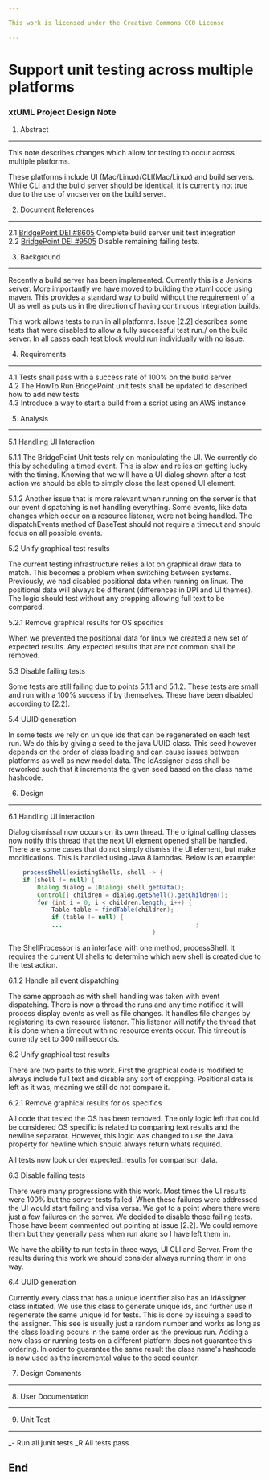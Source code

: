 ```yaml
---

This work is licensed under the Creative Commons CC0 License

---
```


# Support unit testing across multiple platforms
### xtUML Project Design Note


1. Abstract
-----------
This note describes changes which allow for testing to occur across multiple platforms.  

These platforms include UI (Mac/Linux)/CLI(Mac/Linux) and build servers.  While CLI and the build server should be identical, it is currently not true due to the use of vncserver on the build server.

2. Document References
----------------------
<a id="2.1"></a>2.1 [BridgePoint DEI #8605](https://support.onefact.net/issues/8605) Complete build server unit test integration   
<a id="2.2"></a>2.2 [BridgePoint DEI #9505](https://support.onefact.net/issues/9505) Disable remaining failing tests.    

3. Background
-------------
Recently a build server has been implemented.  Currently this is a Jenkins server.  More importantly we have moved to building the xtuml code using maven.  This provides a standard way to build without the requirement of a UI as well as puts us in the direction of having continuous integration builds.

This work allows tests to run in all platforms.  Issue [2.2] describes some tests that were disabled to allow a fully successful test run./ on the build server.  In all cases each test block would run individually with no issue.  

4. Requirements
---------------
4.1  Tests shall pass with a success rate of 100% on the build server  
4.2  The HowTo Run BridgePoint unit tests shall be updated to described how to add new tests  
4.3  Introduce a way to start a build from a script using an AWS instance  

5. Analysis
-----------
5.1 Handling UI Interaction  

5.1.1 The BridgePoint Unit tests rely on manipulating the UI.  We currently do this by scheduling a timed event.  This is slow and relies on getting lucky with the timing.  Knowing that we will have a UI dialog shown after a test action we should be able to simply close the last opened UI element.  

5.1.2 Another issue that is more relevant when running on the server is that our event dispatching is not handling everything.  Some events, like data changes which occur on a resource listener, were not being handled.  The dispatchEvents method of BaseTest should not require a timeout and should focus on all possible events.  

5.2 Unify graphical test results  

The current testing infrastructure relies a lot on graphical draw data to match.  This becomes a problem when switching between systems.  Previously, we had disabled positional data when running on linux.  The positional data will always be different (differences in DPI and UI themes).  The logic should test without any cropping allowing full text to be compared.  

5.2.1 Remove graphical results for OS specifics  

When we prevented the positional data for linux we created  a new set of expected results.  Any expected results that are not common shall be removed.  
 
5.3 Disable failing tests  

Some tests are still failing due to points 5.1.1 and 5.1.2.  These tests are small and run with a 100% success if by themselves.  These have been disabled according to [2.2].  

5.4 UUID generation  

In some tests we rely on unique ids that can be regenerated on each test run.  We do this by giving a seed to the java UUID class.  This seed however depends on the order of class loading and can cause issues between platforms as well as new model data.  The IdAssigner class shall be reworked such that it increments the given seed based on the class name hashcode.  

6. Design
---------
6.1 Handling UI interaction  

Dialog dismissal now occurs on its own thread.  The original calling classes now notify this thread that the next UI element opened shall be handled.  There are some cases that do not simply dismiss the UI element, but make modifications.  This is handled using Java 8 lambdas.  Below is an example:  

```java
	processShell(existingShells, shell -> {
	if (shell != null) {
		Dialog dialog = (Dialog) shell.getData();
		Control[] children = dialog.getShell().getChildren();
		for (int i = 0; i < children.length; i++) {
			Table table = findTable(children);
			if (table != null) {
			...										;
										}
```   

The ShellProcessor is an interface with one method, processShell.  It requires the current UI shells to determine which new shell is created due to the test action.  

6.1.2 Handle all event dispatching  

The same approach as with shell handling was taken with event dispatching.  There is now a thread the runs and any time notified it will process display events as well as file changes.  It handles file changes by registering its own resource listener.  This listener will notify the thread that it is done when a timeout with no resource events occur.  This timeout is currently set to 300 milliseconds.  

6.2 Unify graphical test results  

There are two parts to this work.  First the graphical code is modified to always include full text and disable any sort of cropping.  Positional data is left as it was, meaning we still do not compare it.  

6.2.1  Remove graphical results for os specifics  

All code that tested the OS has been removed.  The only logic left that could be considered OS specific is related to comparing text results and the newline separator.  However, this logic was changed to use the Java property for newline which should always return whats required.  

All tests now look under expected_results for comparison data.  

6.3  Disable failing tests  

There were many progressions with this work.  Most times the UI results were 100% but the server tests failed.  When these failures were addressed the UI would start failing and visa versa.  We got to a point where there were just a few failures on the server.  We decided to disable those failing tests.  Those have beem commented out pointing at issue [2.2].  We could remove them but they generally pass when run alone so I have left them in.  

We have the ability to run tests in three ways, UI CLI and Server.  From the results during this work we should consider always running them in one way.  

6.4 UUID generation  

Currently every class that has a unique identifier also has an IdAssigner class initiated.  We use this class to generate unique ids, and further use it regenerate the same unique id for tests.  This is done by issuing a seed to the assigner.  This see is usually just a random number and works as long as the class loading occurs in the same order as the previous run.  Adding a new class or running tests on a different platform does not guarantee this ordering.  In order to guarantee the same result the class name's hashcode is now used as the incremental value to the seed counter.  

7. Design Comments
------------------

8. User Documentation
---------------------

9. Unit Test
------------
_- Run all junit tests
_R All tests pass

End
---

